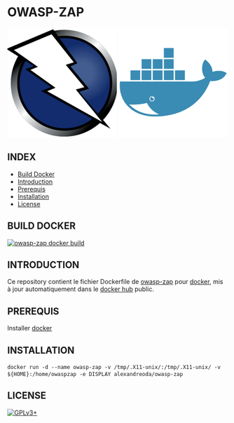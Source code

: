 # OWASP-ZAP

![owasp-zap](https://raw.githubusercontent.com/oda-alexandre/owasp-zap/master/img/logo-owasp-zap.png) ![docker](https://raw.githubusercontent.com/oda-alexandre/owasp-zap/master/img/logo-docker.png)


## INDEX

- [Build Docker](#BUILD)
- [Introduction](#INTRODUCTION)
- [Prerequis](#PREREQUIS)
- [Installation](#INSTALLATION)
- [License](#LICENSE)


## BUILD DOCKER

[![owasp-zap docker build](https://img.shields.io/docker/build/alexandreoda/owasp-zap.svg)](https://hub.docker.com/r/alexandreoda/owasp-zap)


## INTRODUCTION

Ce repository contient le fichier Dockerfile de [owasp-zap](https://www.owasp.org/index.php/OWASP_HA_Vulnerability_Scanner_Project) pour [docker](https://www.docker.com), mis à jour automatiquement dans le [docker hub](https://hub.docker.com/r/alexandreoda/owasp-zap/) public.


## PREREQUIS

Installer [docker](https://www.docker.com)


## INSTALLATION

```
docker run -d --name owasp-zap -v /tmp/.X11-unix/:/tmp/.X11-unix/ -v ${HOME}:/home/owaspzap -e DISPLAY alexandreoda/owasp-zap
```


## LICENSE

[![GPLv3+](http://gplv3.fsf.org/gplv3-127x51.png)](https://github.com/oda-alexandre/owasp-zap/blob/master/LICENSE)
